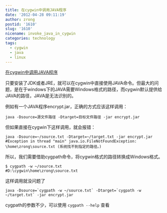 ```yaml
---
title: 在cygwin中调用JAVA程序
date: '2012-04-28 09:11:19'
author: zrong
postid: '1610'
slug: '1610'
nicename: invoke_java_in_cygwin
categories: technology
tags:
  - cygwin
  - java
  - linux
---
```


[在cygwin中调用JAVA程序](http://blog.zengrong.net/post/1610.html)

只要安装了JDK或者JRE，就可以在cygwin中直接使用JAVA命令。但最大的问题，是在于windows下的JAVA需要Windows格式的路径，而cygwin默认提供给JAVA的路径，JAVA是无法识别的。

例如有一个JAVA程序encrypt.jar，正确的方式应该这样调用：<!--more-->

```
java -Dsource=源文件路径 -Dtarget=目标文件路径 -jar encrypt.jar
```

但如果直接在cygwin下这样调用，就会报错：

``` shell
java -Dsource=~/source.txt -Dtarget=~/target.txt -jar encrypt.jar
#Exception in thread "main" java.io.FileNotFoundException: \home\zrong\source.txt (系统找不到指定的路径。)
```

所以，我们需要借助cygpath命令，将cygwin格式的路径转换成Windows格式。

``` shell
$ cygpath -w ~/source.txt
#D:\cygwin\home\zrong\source.txt
```

这样调用就没问题了

``` shell
java -Dsource=`cygpath -w ~/source.txt` -Dtarget=`cygpath -w ~/target.txt` -jar encrypt.jar
```

cygpath的参数不少，可以使用 `cygpath --help` 查看
